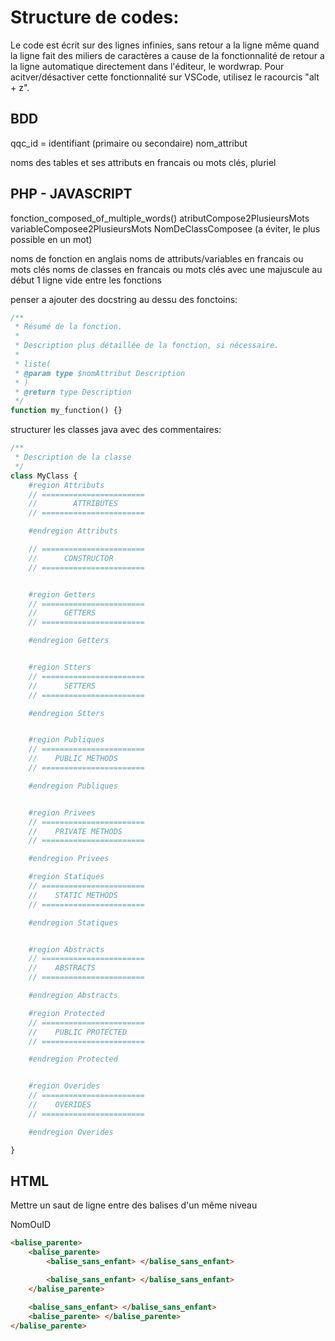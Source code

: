 
# Structure de codes:
Le code est écrit sur des lignes infinies, sans retour a la ligne même quand la ligne fait des miliers de caractères a cause de la fonctionnalité de retour a la ligne automatique directement dans l'éditeur, le wordwrap.
Pour acitver/désactiver cette fonctionnalité sur VSCode, utilisez le racourcis "alt + z".

## BDD

qqc_id = identifiant (primaire ou secondaire)
nom_attribut

noms des tables et ses attributs en francais ou mots clés, pluriel

## PHP - JAVASCRIPT

fonction_composed_of_multiple_words()
atributCompose2PlusieursMots
variableComposee2PlusieursMots
NomDeClassComposee (a éviter, le plus possible en un mot)

noms de fonction en anglais
noms de attributs/variables en francais ou mots clés
noms de classes en francais ou mots clés avec une majuscule au début
1 ligne vide entre les fonctions

penser a ajouter des docstring au dessu des fonctoins:

```php
/**
 * Résumé de la fonction.
 *
 * Description plus détaillée de la fonction, si nécessaire.
 *
 * liste(
 * @param type $nomAttribut Description
 * )
 * @return type Description
 */
function my_function() {}
```

structurer les classes java avec des commentaires:

```php
/**
 * Description de la classe
 */
class MyClass {
	#region Attributs
	// =======================
	//        ATTRIBUTES
	// =======================

	#endregion Attributs

	// =======================
	//      CONSTRUCTOR
	// =======================


	#region Getters
	// =======================
	//      GETTERS
	// =======================

	#endregion Getters


	#region Stters
	// =======================
	//      SETTERS
	// =======================

	#endregion Stters


	#region Publiques
	// =======================
	//    PUBLIC METHODS
	// =======================

	#endregion Publiques


	#region Privees
	// =======================
	//    PRIVATE METHODS
	// =======================

	#endregion Privees

	#region Statiques
	// =======================
	//    STATIC METHODS
	// =======================

	#endregion Statiques


	#region Abstracts
	// =======================
	//    ABSTRACTS
	// =======================

	#endregion Abstracts

	#region Protected
	// =======================
	//    PUBLIC PROTECTED
	// =======================

	#endregion Protected


	#region Overides
	// =======================
	//    OVERIDES
	// =======================

	#endregion Overides

}
```

## HTML

Mettre un saut de ligne entre des balises d'un même niveau

NomOuID

```html
<balise_parente>
	<balise_parente>
		<balise_sans_enfant> </balise_sans_enfant>

		<balise_sans_enfant> </balise_sans_enfant>
	</balise_parente>

	<balise_sans_enfant> </balise_sans_enfant>
	<balise_parente> </balise_parente>
</balise_parente>
```